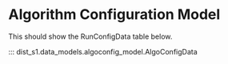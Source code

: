 # Algorithm Configuration Model

This should show the RunConfigData table below.

::: dist_s1.data_models.algoconfig_model.AlgoConfigData